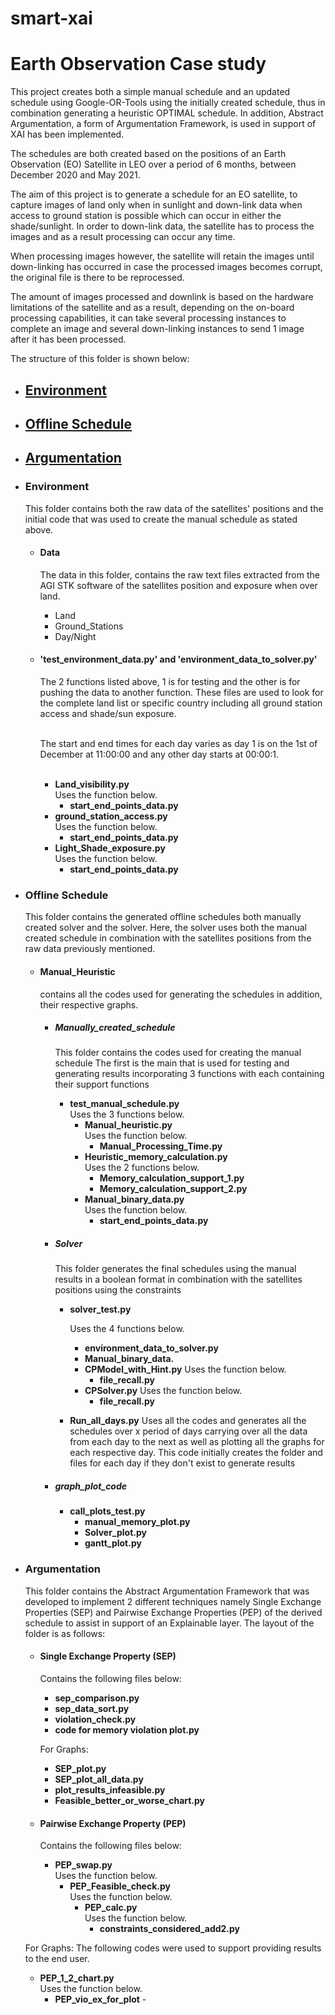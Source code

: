 # smart-xai 
# Earth Observation Case study

This project creates both a simple manual schedule and an updated schedule using Google-OR-Tools using the initially 
created schedule, thus in combination generating a heuristic OPTIMAL schedule. 
In addition, Abstract Argumentation, a form of Argumentation Framework, is used in support of XAI has been implemented. 

The schedules are both created based on the positions of an Earth Observation (EO) Satellite in LEO over a period 
of 6 months, between December 2020 and May 2021.

The aim of this project is to generate a schedule for an EO satellite, to capture images of land only when in sunlight 
and down-link data when access to ground station is possible which can occur in either the shade/sunlight. 
In order to down-link data, the satellite has to process the images and as a result processing can occur any time.

When processing images however, the satellite will retain the images until down-linking has occurred in case the
processed images becomes corrupt, the original file is there to be reprocessed.

The amount of images processed and downlink is based on the hardware limitations of the satellite and as a result, 
depending on the on-board processing capabilities, it can take several processing instances to complete an image and 
several down-linking instances to send 1 image after it has been processed.

The structure of this folder is shown below:

- ## [Environment](#Environment)
- ## [Offline Schedule](#Offline-Schedule)
- ## [Argumentation](#Argumentation)

- ### Environment
   This folder contains both the raw data of the satellites' positions and the initial code that
    was used to create the manual schedule as stated above.
     - #### Data
       The data in this folder, contains the raw text files extracted from the AGI STK software of the 
       satellites position and exposure when over land.
         - Land
         - Ground_Stations
         - Day/Night
     - #### 'test_environment_data.py' and 'environment_data_to_solver.py' 
         The 2 functions listed above, 1 is for testing and the other is for pushing the data to another function.
         These files are used to look for the complete land list or specific country including all ground station access and shade/sun exposure.<br/>
      
         <br/>The start and end times for each day varies as day 1 is on the 1st of December at 11:00:00 and any other day starts at 00:00:1.<br/><br/>
         - **Land_visibility.py** <br/>
            Uses the function below.
             - **start_end_points_data.py**
         - **ground_station_access.py**<br/>
            Uses the function below.
             - **start_end_points_data.py**
         - **Light_Shade_exposure.py**<br/>
            Uses the function below.
            - **start_end_points_data.py**

- ### Offline Schedule
   This folder contains the generated offline schedules both manually created solver and the 
   solver. Here, the solver uses both the manual created schedule in combination with the satellites positions from the 
   raw data previously mentioned.
     - #### Manual_Heuristic
       contains all the codes used for generating the schedules in addition, their respective graphs.
         - ##### Manually_created_schedule
             This folder contains the codes used for creating the manual schedule
             The first is the main that is used for testing and generating results incorporating 3 functions
             with each containing their support functions
              - **test_manual_schedule.py** <br/> 
                  Uses the 3 functions  below.
                   - **Manual_heuristic.py** \
                       Uses the function below.
                       - **Manual_Processing_Time.py**
                   - **Heuristic_memory_calculation.py** \
                      Uses the 2 functions below.
                        - **Memory_calculation_support_1.py**
                        - **Memory_calculation_support_2.py**
                   - **Manual_binary_data.py** \
                      Uses the function below.
                        - **start_end_points_data.py**
        
         - ##### Solver
           This folder generates the final schedules using the manual results in a boolean format
           in combination with the satellites positions using the constraints
            
           - **solver_test.py**
            
              Uses the 4 functions below.
              - **environment_data_to_solver.py**
              - **Manual_binary_data.**
              - **CPModel_with_Hint.py**
                Uses the function below.
                 - **file_recall.py**
              - **CPSolver.py**
                Uses the function below.
                 - **file_recall.py**
           - **Run_all_days.py**
               Uses all the codes and generates all the schedules over x period of days
               carrying over all the data from each day to the next as well as plotting all the graphs 
               for each respective day. 
               This code initially creates the folder and files for each day if they don't exist to generate results
          
         - ##### graph_plot_code
             - **call_plots_test.py**
                 - **manual_memory_plot.py**
                 - **Solver_plot.py**
                 - **gantt_plot.py**
     
- ### Argumentation
    This folder contains the Abstract Argumentation Framework that was developed to implement 2 different techniques namely Single Exchange Properties (SEP) and Pairwise Exchange Properties (PEP)
    of the derived schedule to assist in support of an Explainable layer.
    The layout of the folder is as follows:

  - #### Single Exchange Property (SEP)
    Contains the following files below:
    - **sep_comparison.py** 
    - **sep_data_sort.py**
    - **violation_check.py** 
    - **code for memory violation plot.py**
            
    For Graphs:
    - **SEP_plot.py** 
    - **SEP_plot_all_data.py** 
    - **plot_results_infeasible.py**
    - **Feasible_better_or_worse_chart.py** 


  - #### Pairwise Exchange Property (PEP)
    Contains the following files below:
    - **PEP_swap.py** \
    Uses the function below.
      - **PEP_Feasible_check.py** \
        Uses the function below.
        - **PEP_calc.py** \
         Uses the function below.
          - **constraints_considered_add2.py** 

  For Graphs:
  The following codes were used to support providing results to the end user.
  - **PEP_1_2_chart.py** \
    Uses the function below.
    - **PEP_vio_ex_for_plot** -